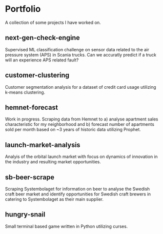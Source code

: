 # Portfolio
A collection of some projects I have worked on.

## next-gen-check-engine
Supervised ML classification challenge on sensor data related to the air pressure system (APS) in Scania trucks. Can we accuratly predict if a truck will an experience APS related fault?

## customer-clustering
Customer segmentation analysis for a dataset of credit card usage utilizing k-means clustering.

## hemnet-forecast
Work in progress. Scraping data from Hemnet to a) analyse apartment sales characteristic for my neighborhood and b) forecast number of apartments sold per month based on ~3 years of historic data utilizing Prophet.

## launch-market-analysis
Analyis of the orbital launch market with focus on dynamics of innovation in the industry and resulting market opportunities.

## sb-beer-scrape
Scraping Systembolaget for information on beer to analyse the Swedish craft beer market and identify opportunities for Swedish craft brewers in catering to Systembolaget as their main supplier.

## hungry-snail
Small terminal based game written in Python utilizing curses.
